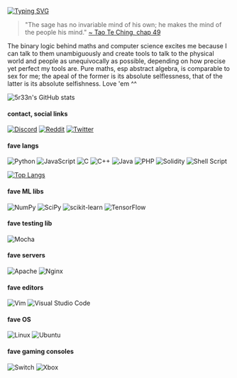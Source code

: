 [![Typing SVG](https://readme-typing-svg.herokuapp.com?font=Press+Start+2P&size=10&duration=3500&pause=1000&color=8BF71A&width=435&lines=hi+i'm+Millie+Green+%405r33n;f%C3%BCr+Harmonie+und+Chaos)](https://git.io/typing-svg)

> "The sage has no invariable mind of his own; he makes the mind of the people his mind." [~ Tao Te Ching, chap 49](http://classics.mit.edu/Lao/taote.2.ii.html)

The binary logic behind maths and computer science excites me because I can talk to them unambiguously and create tools to talk to the physical world and people as unequivocally as possible, depending on how precise yet perfect my tools are. Pure maths, esp abstract algebra, is comparable to sex for me; the apeal of the former is its absolute selflessness, that of the latter is its absolute selfishness. Love 'em ^^

![5r33n's GitHub stats](https://github-readme-stats.vercel.app/api?username=5r33n&show_icons=true&theme=merko) 

#### contact, social links
[![Discord](https://img.shields.io/badge/Discord-%235865F2.svg?style=for-the-badge&logo=discord&logoColor=white)](https://discord.com/users/988920311552548884) [![Reddit](https://img.shields.io/badge/Reddit-FF4500?style=for-the-badge&logo=reddit&logoColor=white)](https://www.reddit.com/user/5r33n) [![Twitter](https://img.shields.io/badge/Twitter-%231DA1F2.svg?style=for-the-badge&logo=Twitter&logoColor=white)](https://www.twitter.com/5r33n_)

#### fave langs
![Python](https://img.shields.io/badge/python-3670A0?style=for-the-badge&logo=python&logoColor=ffdd54) ![JavaScript](https://img.shields.io/badge/javascript-%23323330.svg?style=for-the-badge&logo=javascript&logoColor=%23F7DF1E) ![C](https://img.shields.io/badge/c-%2300599C.svg?style=for-the-badge&logo=c&logoColor=white) ![C++](https://img.shields.io/badge/c++-%2300599C.svg?style=for-the-badge&logo=c%2B%2B&logoColor=white) ![Java](https://img.shields.io/badge/java-%23ED8B00.svg?style=for-the-badge&logo=java&logoColor=white) ![PHP](https://img.shields.io/badge/php-%23777BB4.svg?style=for-the-badge&logo=php&logoColor=white) ![Solidity](https://img.shields.io/badge/Solidity-%23363636.svg?style=for-the-badge&logo=solidity&logoColor=white) ![Shell Script](https://img.shields.io/badge/shell_script-%23121011.svg?style=for-the-badge&logo=gnu-bash&logoColor=white)

[![Top Langs](https://github-readme-stats.vercel.app/api/top-langs/?username=anuraghazra&theme=merko&layout=compact)](https://github.com/anuraghazra/github-readme-stats)

#### fave ML libs
![NumPy](https://img.shields.io/badge/numpy-%23013243.svg?style=for-the-badge&logo=numpy&logoColor=white) ![SciPy](https://img.shields.io/badge/SciPy-%230C55A5.svg?style=for-the-badge&logo=scipy&logoColor=%white) ![scikit-learn](https://img.shields.io/badge/scikit--learn-%23F7931E.svg?style=for-the-badge&logo=scikit-learn&logoColor=white) ![TensorFlow](https://img.shields.io/badge/TensorFlow-%23FF6F00.svg?style=for-the-badge&logo=TensorFlow&logoColor=white)

#### fave testing lib
![Mocha](https://img.shields.io/badge/-mocha-%238D6748?style=for-the-badge&logo=mocha&logoColor=white)

#### fave servers
![Apache](https://img.shields.io/badge/apache-%23D42029.svg?style=for-the-badge&logo=apache&logoColor=white) ![Nginx](https://img.shields.io/badge/nginx-%23009639.svg?style=for-the-badge&logo=nginx&logoColor=white)

#### fave editors
![Vim](https://img.shields.io/badge/VIM-%2311AB00.svg?style=for-the-badge&logo=vim&logoColor=white) ![Visual Studio Code](https://img.shields.io/badge/Visual%20Studio%20Code-0078d7.svg?style=for-the-badge&logo=visual-studio-code&logoColor=white)

#### fave OS
![Linux](https://img.shields.io/badge/Linux-FCC624?style=for-the-badge&logo=linux&logoColor=black) ![Ubuntu](https://img.shields.io/badge/Ubuntu-E95420?style=for-the-badge&logo=ubuntu&logoColor=white)

#### fave gaming consoles
![Switch](https://img.shields.io/badge/Switch-E60012?style=for-the-badge&logo=nintendo-switch&logoColor=white) ![Xbox](https://img.shields.io/badge/xbox-%23107C10.svg?style=for-the-badge&logo=xbox&logoColor=white)
